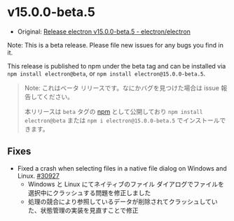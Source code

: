 # v15.0.0-beta.5

- Original: [Release electron v15.0.0-beta.5 - electron/electron](https://github.com/electron/electron/releases/tag/v15.0.0-beta.5)

Note: This is a beta release. Please file new issues for any bugs you find in it.

This release is published to npm under the beta tag and can be installed via `npm install electron@beta`, or `npm install electron@15.0.0-beta.5`.

> Note: これはベータ リリースです。なにかバグを見つけた場合は issue 報告してください。
>
> 本リリースは `beta` タグの [npm](https://www.npmjs.com/package/electron) として公開しており `npm install electron@beta` または `npm i electron@15.0.0-beta.5` でインストールできます。

## Fixes

- Fixed a crash when selecting files in a native file dialog on Windows and Linux. [#30927](https://github.com/electron/electron/pull/30927)
  - Windows と Linux にてネイティブのファイル ダイアログでファイルを選択中にクラッシュする問題を修正しました
  - 処理の競合により参照しているデータが削除されてクラッシュしていた、状態管理の実装を見直すことで修正
